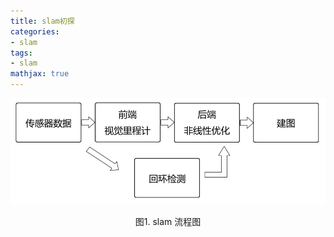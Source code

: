```yaml
---
title: slam初探
categories:
- slam
tags:
- slam
mathjax: true
---
```


![slam流程图](初识slam/slam.png)

<center> 图1. slam 流程图 </center>
